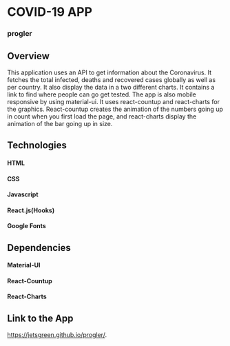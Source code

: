 
# COVID-19 APP
### progler

## Overview

This application uses an API to get information about the Coronavirus.  It fetches the total infected, deaths and recovered cases globally
as well as per country.  It also display the data in a two different charts.  It contains a link to find where people can go get tested.
The app is also mobile responsive by using material-ui.  It uses react-countup and react-charts for the graphics.  React-countup creates the animation of the numbers going up in count when you first load the page, and react-charts display the animation of the bar going up in size. 

## Technologies 

#### HTML
#### CSS
#### Javascript
#### React.js(Hooks)
#### Google Fonts

## Dependencies
#### Material-UI
#### React-Countup
#### React-Charts

## Link to the App
https://jetsgreen.github.io/progler/.
